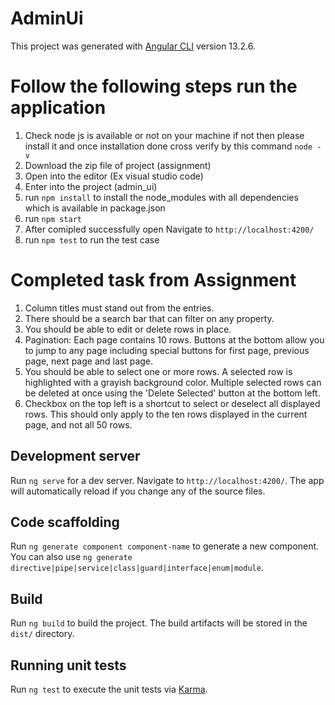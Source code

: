 # AdminUi

This project was generated with [Angular CLI](https://github.com/angular/angular-cli) version 13.2.6.


# Follow the following steps run the application
1. Check node js is available or not on your machine if not then please install it and once installation done cross 
    verify by this command `node -v`
2. Download the zip file of project (assignment)
3. Open into the editor (Ex visual studio code)
4. Enter into the project (admin_ui) 
5. run `npm install` to install the node_modules with all dependencies which is available in package.json
6. run `npm start`
7. After comipled successfully open Navigate to `http://localhost:4200/`
8. run `npm test` to run the test case


# Completed task from Assignment
1. Column titles must stand out from the entries.
2. There should be a search bar that can filter on any property.
3. You should be able to edit or delete rows in place.
4. Pagination: Each page contains 10 rows. Buttons at the bottom allow you to jump to any page including special buttons for first page, previous page, next page and last page.
5. You should be able to select one or more rows. A selected row is highlighted with a grayish background color. Multiple selected rows can be deleted at once using the 'Delete Selected' button at the bottom left.
6. Checkbox on the top left is a shortcut to select or deselect all displayed rows. This should only apply to the ten rows displayed in the current page, and not all 50 rows.


## Development server

Run `ng serve` for a dev server. Navigate to `http://localhost:4200/`. The app will automatically reload if you change any of the source files.

## Code scaffolding

Run `ng generate component component-name` to generate a new component. You can also use `ng generate directive|pipe|service|class|guard|interface|enum|module`.

## Build

Run `ng build` to build the project. The build artifacts will be stored in the `dist/` directory.

## Running unit tests

Run `ng test` to execute the unit tests via [Karma](https://karma-runner.github.io).

